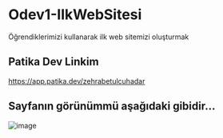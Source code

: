 # Odev1-IlkWebSitesi
Öğrendiklerimizi kullanarak ilk web sitemizi oluşturmak

## Patika Dev Linkim
https://app.patika.dev/zehrabetulcuhadar

## Sayfanın görünümmü aşağıdaki gibidir...
![image](https://user-images.githubusercontent.com/93150712/185398191-2b7590dd-528c-4d61-9fbf-0fc29dfd4e79.png)
